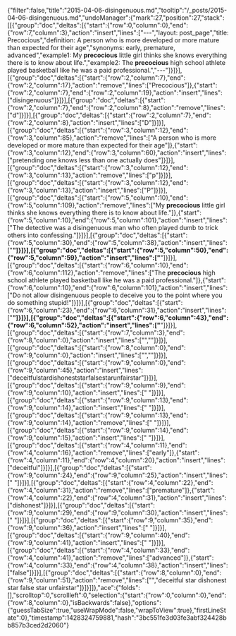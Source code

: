 {"filter":false,"title":"2015-04-06-disingenuous.md","tooltip":"/_posts/2015-04-06-disingenuous.md","undoManager":{"mark":27,"position":27,"stack":[[{"group":"doc","deltas":[{"start":{"row":0,"column":0},"end":{"row":7,"column":3},"action":"insert","lines":["---","layout: post_page","title: Precocious","definition: A person who is more developed or more mature than expected for their age","synonyms:  early, premature, advanced","example1: My <strong>precocious</strong> little girl thinks she knows everything there is to know about life.","example2: The <strong>precocious</strong> high school athlete played basketball like he was a paid professional.","---"]}]}],[{"group":"doc","deltas":[{"start":{"row":2,"column":7},"end":{"row":2,"column":17},"action":"remove","lines":["Precocious"]},{"start":{"row":2,"column":7},"end":{"row":2,"column":19},"action":"insert","lines":["disingenuous"]}]}],[{"group":"doc","deltas":[{"start":{"row":2,"column":7},"end":{"row":2,"column":8},"action":"remove","lines":["d"]}]}],[{"group":"doc","deltas":[{"start":{"row":2,"column":7},"end":{"row":2,"column":8},"action":"insert","lines":["D"]}]}],[{"group":"doc","deltas":[{"start":{"row":3,"column":12},"end":{"row":3,"column":85},"action":"remove","lines":["A person who is more developed or more mature than expected for their age"]},{"start":{"row":3,"column":12},"end":{"row":3,"column":60},"action":"insert","lines":["pretending one knows less than one actually does"]}]}],[{"group":"doc","deltas":[{"start":{"row":3,"column":12},"end":{"row":3,"column":13},"action":"remove","lines":["p"]}]}],[{"group":"doc","deltas":[{"start":{"row":3,"column":12},"end":{"row":3,"column":13},"action":"insert","lines":["P"]}]}],[{"group":"doc","deltas":[{"start":{"row":5,"column":10},"end":{"row":5,"column":109},"action":"remove","lines":["My <strong>precocious</strong> little girl thinks she knows everything there is to know about life."]},{"start":{"row":5,"column":10},"end":{"row":5,"column":101},"action":"insert","lines":["The detective was a disingenuous man who often played dumb to trick others into confessing."]}]}],[{"group":"doc","deltas":[{"start":{"row":5,"column":30},"end":{"row":5,"column":38},"action":"insert","lines":["<strong>"]}]}],[{"group":"doc","deltas":[{"start":{"row":5,"column":50},"end":{"row":5,"column":59},"action":"insert","lines":["</strong>"]}]}],[{"group":"doc","deltas":[{"start":{"row":6,"column":10},"end":{"row":6,"column":112},"action":"remove","lines":["The <strong>precocious</strong> high school athlete played basketball like he was a paid professional."]},{"start":{"row":6,"column":10},"end":{"row":6,"column":101},"action":"insert","lines":["Do not allow disingenuous people to deceive you to the point where you do something stupid!"]}]}],[{"group":"doc","deltas":[{"start":{"row":6,"column":23},"end":{"row":6,"column":31},"action":"insert","lines":["<strong>"]}]}],[{"group":"doc","deltas":[{"start":{"row":6,"column":43},"end":{"row":6,"column":52},"action":"insert","lines":["</strong>"]}]}],[{"group":"doc","deltas":[{"start":{"row":7,"column":3},"end":{"row":8,"column":0},"action":"insert","lines":["",""]}]}],[{"group":"doc","deltas":[{"start":{"row":8,"column":0},"end":{"row":9,"column":0},"action":"insert","lines":["",""]}]}],[{"group":"doc","deltas":[{"start":{"row":9,"column":0},"end":{"row":9,"column":45},"action":"insert","lines":["deceitfulstardishoneststarfalsestarunfairstar"]}]}],[{"group":"doc","deltas":[{"start":{"row":9,"column":9},"end":{"row":9,"column":10},"action":"insert","lines":[" "]}]}],[{"group":"doc","deltas":[{"start":{"row":9,"column":13},"end":{"row":9,"column":14},"action":"insert","lines":[" "]}]}],[{"group":"doc","deltas":[{"start":{"row":9,"column":13},"end":{"row":9,"column":14},"action":"remove","lines":[" "]}]}],[{"group":"doc","deltas":[{"start":{"row":9,"column":14},"end":{"row":9,"column":15},"action":"insert","lines":[" "]}]}],[{"group":"doc","deltas":[{"start":{"row":4,"column":11},"end":{"row":4,"column":16},"action":"remove","lines":["early"]},{"start":{"row":4,"column":11},"end":{"row":4,"column":20},"action":"insert","lines":["deceitful"]}]}],[{"group":"doc","deltas":[{"start":{"row":9,"column":24},"end":{"row":9,"column":25},"action":"insert","lines":[" "]}]}],[{"group":"doc","deltas":[{"start":{"row":4,"column":22},"end":{"row":4,"column":31},"action":"remove","lines":["premature"]},{"start":{"row":4,"column":22},"end":{"row":4,"column":31},"action":"insert","lines":["dishonest"]}]}],[{"group":"doc","deltas":[{"start":{"row":9,"column":29},"end":{"row":9,"column":30},"action":"insert","lines":[" "]}]}],[{"group":"doc","deltas":[{"start":{"row":9,"column":35},"end":{"row":9,"column":36},"action":"insert","lines":[" "]}]}],[{"group":"doc","deltas":[{"start":{"row":9,"column":40},"end":{"row":9,"column":41},"action":"insert","lines":[" "]}]}],[{"group":"doc","deltas":[{"start":{"row":4,"column":33},"end":{"row":4,"column":41},"action":"remove","lines":["advanced"]},{"start":{"row":4,"column":33},"end":{"row":4,"column":38},"action":"insert","lines":["false"]}]}],[{"group":"doc","deltas":[{"start":{"row":8,"column":0},"end":{"row":9,"column":51},"action":"remove","lines":["","deceitful star dishonest star false star unfairstar"]}]}]]},"ace":{"folds":[],"scrolltop":0,"scrollleft":0,"selection":{"start":{"row":0,"column":0},"end":{"row":8,"column":0},"isBackwards":false},"options":{"guessTabSize":true,"useWrapMode":false,"wrapToView":true},"firstLineState":0},"timestamp":1428324759881,"hash":"3bc551fe3d03fe3abf324428bb857b3ced2d2060"}